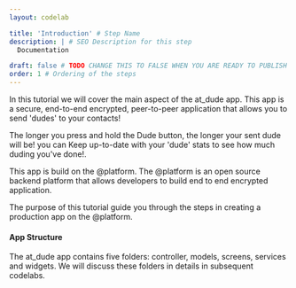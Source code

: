 ```yaml
---
layout: codelab

title: 'Introduction' # Step Name
description: | # SEO Description for this step
  Documentation

draft: false # TODO CHANGE THIS TO FALSE WHEN YOU ARE READY TO PUBLISH THE PAGE
order: 1 # Ordering of the steps
---
```


In this tutorial we will cover the main aspect of the at_dude app. This app is a secure, end-to-end encrypted, peer-to-peer application that allows you to send 'dudes' to your contacts! 

The longer you press and hold the Dude button, the longer your sent dude will be! you can Keep up-to-date with your 'dude' stats to see how much duding you've done!.

This app is build on the @platform. The @platform is an open source backend platform that allows developers to build end to end encrypted application.

The purpose of this tutorial guide you through the steps in creating a production app on the @platform.





#### App Structure

The at_dude app contains five folders: controller, models, screens, services and widgets. We will discuss these folders in details in subsequent codelabs.




